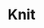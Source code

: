---
title: Knit
publishDate: 1999-07-30 00:00:00
img: /assets/sennanImage1.png
img_alt: Sennan-city digital signage
description: |
   Digital signage promotion project for tourism in Sennan-city
tags:
  - Digital signage
  - Web
  - local administration
---